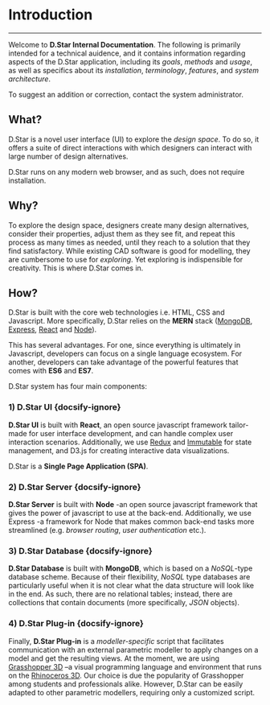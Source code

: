 # Introduction

***

Welcome to **D.Star Internal Documentation**. The following is primarily
intended for a technical auidence, and it contains information regarding aspects of the D.Star
application, including its *goals*, *methods* and *usage*, as well as
specifics about its *installation*, *terminology*, *features*, and *system architecture*.

To suggest an addition or correction, contact the system administrator.

## What?

D.Star is a novel user interface (UI) to explore the *design space*. To do so, it offers a
suite of direct interactions with which designers can interact with large number of design
alternatives.

D.Star runs on any modern web browser, and as such, does not require installation.

## Why?

To explore the design space, designers create many design alternatives, consider
their properties, adjust them as they see fit, and repeat this process
as many times as needed, until they reach to a solution that they find satisfactory.
While existing CAD software is good for modelling, they are cumbersome to use for *exploring*.
Yet exploring is indispensible for creativity. This is where D.Star comes in.

## How?

D.Star is built with the core web technologies i.e. HTML, CSS and Javascript.
More specifically, D.Star relies on the **MERN** stack ([MongoDB](https://www.mongodb.com/), [Express](https://expressjs.com/), [React](https://reactjs.org/) and [Node](https://nodejs.org/en/)).

This has several advantages. For one, since everything is ultimately in Javascript, developers
can focus on a single language ecosystem. For another, developers can take advantage of the
powerful features that comes with **ES6** and **ES7**.

D.Star system has four main components:

### 1) D.Star UI {docsify-ignore}

**D.Star UI** is built with **React**, an open source javascript framework tailor-made
for user interface development, and can handle complex user interaction scenarios.
Additionally, we use [Redux](https://redux.js.org/) and [Immutable](https://github.com/immutable-js/immutable-js) for state management, and D3.js for creating
interactive data visualizations.

D.Star is a **Single Page Application (SPA)**.

### 2) D.Star Server {docsify-ignore}

**D.Star Server** is built with **Node** -an open source javascript
framework that gives the power of javascript to use at the back-end. Additionally,
we use Express -a framework for Node that makes common back-end tasks
more streamlined (e.g. *browser routing*, *user authentication* etc.).

### 3) D.Star Database {docsify-ignore}

**D.Star Database** is built with **MongoDB**, which is based on a
*NoSQL*-type database scheme. Because of their flexibility, *NoSQL* type databases
are particularly useful when it is not clear what the data structure will look
like in the end. As such, there are no relational tables; instead, there are
collections that contain documents (more specifically, *JSON* objects).

### 4) D.Star Plug-in {docsify-ignore}

Finally, **D.Star Plug-in** is a *modeller-specific* script that facilitates communication
with an external parametric modeller to apply changes on a model and
get the resulting views. At the moment, we are using [Grasshopper 3D](https://www.grasshopper3d.com/) –a visual
programming language and environment that runs on the [Rhinoceros 3D](https://www.rhino3d.com/).
Our choice is due the popularity of Grasshopper among students and professionals alike.
However, D.Star can be easily adapted to other parametric modellers, requiring only a customized script.
